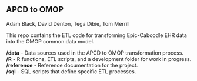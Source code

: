 ## APCD to OMOP  

Adam Black, David Denton, Tega Dibie, Tom Merrill

This repo contains the ETL code for transforming Epic-Caboodle EHR data into the OMOP common data model. 

**/data** - Data sources used in the APCD to OMOP transformation process.  
**/R** - R functions, ETL scripts, and a development folder for work in progress.  
**/reference** - Reference documentation for the project.  
**/sql** - SQL scripts that define specific ETL processes.  

